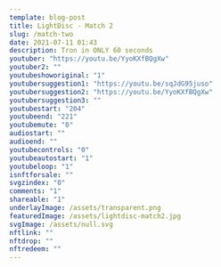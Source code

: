 ```yaml
---
template: blog-post
title: LightDisc - Match 2
slug: /match-two
date: 2021-07-11 01:43
description: Tron in ONLY 60 seconds
youtuber: "https://youtu.be/YyoKXfBQgXw"
youtuber2: ""
youtubeshoworiginal: "1"
youtubersuggestion1: "https://youtu.be/sqJdG95juso"
youtubersuggestion2: "https://youtu.be/YyoKXfBQgXw"
youtubersuggestion3: ""
youtubestart: "204"
youtubeend: "221"
youtubemute: "0"
audiostart: ""
audioend: ""
youtubecontrols: "0"
youtubeautostart: "1"
youtubeloop: "1"
isnftforsale: ""
svgzindex: "0"
comments: "1"
shareable: "1"
underlayImage: /assets/transparent.png
featuredImage: /assets/lightdisc-match2.jpg
svgImage: /assets/null.svg
nftlink: ""
nftdrop: ""
nftredeem: ""
---
```

<div style="position:relative; top:0; z-index:0; border:0px solid blue; height:100vh; width:100vw; overflow:hidden; display:flex; display:grid; place-content:center; ">
<!-- https://youtu.be/sqJdG95juso -->

<!-- <div style="display:flex; justify-content:center; color:#ccc; position:relative; bottom:-20vh;"><a href="/minutes/" title="go back"><button class="back button" style="display:flex; justify-content:center;">Coming Soon</button></a></div>
      </div> -->

      









<!-- XjuLZwlDxh8 -->
</div>